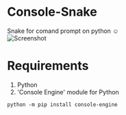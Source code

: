 # Console-Snake
Snake for comand prompt on python ☺<br />
![Screenshot](https://user-images.githubusercontent.com/68371847/108158071-c1d34600-7116-11eb-86df-f5b5114db70a.png)
# Requirements
1) Python<br />
2) 'Console Engine' module for Python
```
python -m pip install console-engine
```

